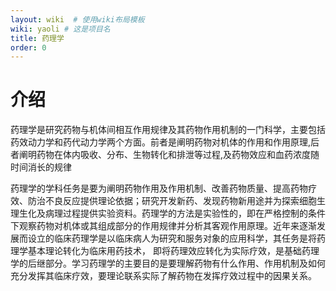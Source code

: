 ```yaml
---
layout: wiki  # 使用wiki布局模板
wiki: yaoli # 这是项目名
title: 药理学
order: 0
---
```

# 介绍

药理学是研究药物与机体间相互作用规律及其药物作用机制的一门科学，主要包括药效动力学和药代动力学两个方面。前者是阐明药物对机体的作用和作用原理,后者阐明药物在体内吸收、分布、生物转化和排泄等过程,及药物效应和血药浓度随时间消长的规律

药理学的学科任务是要为阐明药物作用及作用机制、改善药物质量、提高药物疗效、防治不良反应提供理论依据；研究开发新药、发现药物新用途并为探索细胞生理生化及病理过程提供实验资料。药理学的方法是实验性的，即在严格控制的条件下观察药物对机体或其组成部分的作用规律并分析其客观作用原理。近年来逐渐发展而设立的临床药理学是以临床病人为研究和服务对象的应用科学，其任务是将药理学基本理论转化为临床用药技术， 即将药理效应转化为实际疗效，是基础药理学的后继部分。学习药理学的主要目的是要理解药物有什么作用、作用机制及如何充分发挥其临床疗效，要理论联系实际了解药物在发挥疗效过程中的因果关系。